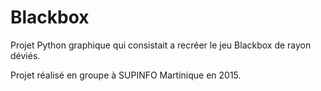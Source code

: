 # Blackbox
Projet Python graphique qui consistait a recréer le jeu Blackbox de rayon déviés.

Projet réalisé en groupe à SUPINFO Martinique en 2015.
